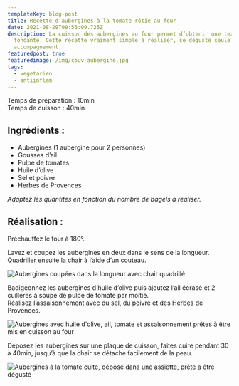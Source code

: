```yaml
---
templateKey: blog-post
title: Recette d’aubergines à la tomate rôtie au four
date: 2021-08-29T09:56:09.725Z
description: La cuisson des aubergines au four permet d’obtenir une texture
  fondante. Cette recette vraiment simple à réaliser, se déguste seule ou en
  accompagnement.
featuredpost: true
featuredimage: /img/couv-aubergine.jpg
tags:
  - vegetarien
  - antiinflam
---
```

Temps de préparation : 10min\
Temps de cuisson : 40min

## Ingrédients :

* Aubergines (1 aubergine pour 2 personnes)
* Gousses d’ail
* Pulpe de tomates 
* Huile d’olive
* Sel et poivre
* Herbes de Provences

*Adaptez les quantités en fonction du nombre de bagels à réaliser.*

## Réalisation :

Préchauffez le four à 180°.

Lavez et coupez les aubergines en deux dans le sens de la longueur.\
Quadriller ensuite la chair à l’aide d’un couteau. 

![Aubergines coupées dans la longueur avec chair quadrillé ](/img/aubergine-coupe.jpg "Préparation des aubergines ")

Badigeonnez les aubergines d’huile d’olive puis ajoutez l’ail écrasé et 2 cuillères à soupe de pulpe de tomate par moitié.  \
Réalisez l’assaisonnement avec du sel, du poivre et des Herbes de Provences.

![Aubergines avec huile d'olive, ail, tomate et assaisonnement prêtes à être mis en cuisson au four ](/img/prepa-aubergine-avant-cuisson.jpg "Préparation aubergines avant cuisson ")

Déposez les aubergines sur une plaque de cuisson, faites cuire pendant 30 à 40min, jusqu’à que la chair se détache facilement de la peau.

![Aubergines à la tomate cuite, déposé dans une assiette, prête a être dégusté](/img/aubergines-cuitent.jpg "Aubergines à la tomate cuite")